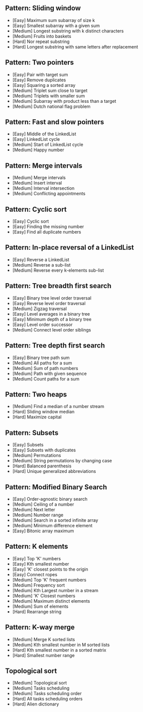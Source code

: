 ## Pattern: Sliding window
- [Easy] Maximum sum subarray of size k 
- [Easy] Smallest subarray with a given sum 
- [Medium] Longest substring with k distinct characters
- [Medium] Fruits into baskets
- [Hard] Nor repeat substring
- [Hard] Longest substring with same letters after replacement


## Pattern: Two pointers
- [Easy] Pair with target sum
- [Easy] Remove duplicates
- [Easy] Squaring a sorted array 
- [Medium] Triplet sum close to target
- [Medium] Triplets with smaller sum
- [Medium] Subarray with product less than a target
- [Medium] Dutch national flag problem


## Pattern: Fast and slow pointers
- [Easy] Middle of the LinkedList
- [Easy] LinkedList cycle
- [Medium] Start of LinkedList cycle
- [Medium] Happy number


## Pattern: Merge intervals
- [Medium] Merge intervals
- [Medium] Insert interval
- [Medium] Interval intersection
- [Medium] Conflicting appointments


## Pattern: Cyclic sort
- [Easy] Cyclic sort
- [Easy] Finding the missing number
- [Easy] Find all duplicate numbers


## Pattern: In-place reversal of a LinkedList
- [Easy] Reverse a LinkedList
- [Medium] Reverse a sub-list
- [Medium] Reverse every k-elements sub-list


## Pattern: Tree breadth first search
- [Easy] Binary tree level order traversal
- [Easy] Reverse level order traversal
- [Medium] Zigzag traversal
- [Easy] Level averages in a binary tree
- [Easy] Minimum depth of a binary tree
- [Easy] Level order successor
- [Medium] Connect level order siblings


## Pattern: Tree depth first search
- [Easy] Binary tree path sum
- [Medium] All paths for a sum
- [Medium] Sum of path numbers
- [Medium] Path with given sequence 
- [Medium] Count paths for a sum


## Pattern: Two heaps
- [Medium] Find a median of a number stream
- [Hard] Sliding window median
- [Hard] Maximize capital


## Pattern: Subsets
- [Easy] Subsets
- [Easy] Subsets with duplicates
- [Medium] Permutations
- [Medium] String permutations by changing case
- [Hard] Balanced parenthesis
- [Hard] Unique generalized abbreviations


## Pattern: Modified Binary Search
- [Easy] Order-agnostic binary search 
- [Medium] Ceiling of a number 
- [Medium] Next letter 
- [Medium] Number range 
- [Medium] Search in a sorted infinite array 
- [Medium] Minimum difference element 
- [Easy] Bitonic array maximum 


## Pattern: K elements
- [Easy] Top 'K' numbers 
- [Easy] Kth smallest number 
- [Easy] 'K' closest points to the origin 
- [Easy] Connect ropes 
- [Medium] Top 'K' frequent numbers 
- [Medium] Frequency sort 
- [Medium] Kth Largest number in a stream 
- [Medium] 'K' Closest numbers 
- [Medium] Maximum distinct elements 
- [Medium] Sum of elements 
- [Hard] Rearrange string


## Pattern: K-way merge
- [Medium] Merge K sorted lists 
- [Medium] Kth smallest number in M sorted lists 
- [Hard] Kth smallest number in a sorted matrix 
- [Hard] Smallest number range 


## Topological sort
- [Medium] Topological sort 
- [Medium] Tasks scheduling 
- [Medium] Tasks scheduling order 
- [Hard] All tasks scheduling orders 
- [Hard] Alien dictionary 
